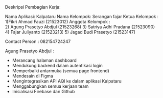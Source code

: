 Deskripsi Pembagian Kerja:

Nama Aplikasi: Kalpataru
Nama Kelompok: Serangan fajar
Ketua Kelompok : 	1)Fikri Ahmad Fauzi (21523012)
Anggota Kelompok : 	
2) Agung Prasetyo Abdjul (21523268)
3) Satriya Adhi Pradana (21523090)
4) Fajar Juliyanto (21523213)
5) Jagad Budi Prasetyo (21523147)

Contact Person : 082154724247 

Agung Prasetyo Abdjul :
- Merancang halaman dashboard
- Mendukung backend dalam autentikasi login
- Memperbaiki antarmuka (semua page frontend)
- Mendesain di Figma
- Mengintegrasikan API AQI ke dalam aplikasi Kalpataru
- Menggabungkan semua kerjaan team
- Inisialisasi Firebase dan Github
